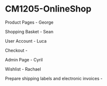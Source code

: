 # CM1205-OnlineShop

Product Pages - George

Shopping Basket - Sean

User Account - Luca

Checkout - 

Admin Page - Cyril

Wishlist - Rachael

Prepare shipping labels and electronic invoices - 